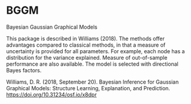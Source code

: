 # BGGM
Bayesian Gaussian Graphical Models

This package is described in Williams (2018). The methods offer advantages compared to classical methods, 
in that a measure of uncertainty is provided for all parameters. For example, each node has a distribution for
the variance explained. Measure of out-of-sample performance are also available. The model is selected with directional
Bayes factors.

Williams, D. R. (2018, September 20). Bayesian Inference for Gaussian Graphical Models: Structure Learning, Explanation, and Prediction. https://doi.org/10.31234/osf.io/x8dpr
